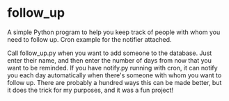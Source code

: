 # follow_up
A simple Python program to help you keep track of people with whom you need to follow up. Cron example for the notifier attached.

Call follow_up.py when you want to add someone to the database. Just enter their name, and then enter the number of days from now that you want to be reminded.
If you have notify.py running with cron, it can notify you each day automatically when there's someone with whom you want to follow up.
There are probably a hundred ways this can be made better, but it does the trick for my purposes, and it was a fun project!

